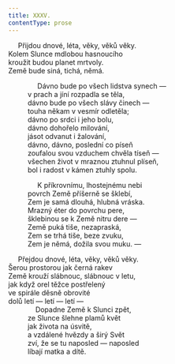 ```yaml
---
title: XXXV.
contentType: prose
---
```


     Přijdou dnové, léta, věky, věků věky.  
Kolem Slunce mdlobou hasnoucího  
kroužit budou planet mrtvoly.  
Země bude siná, tichá, němá.

               Dávno bude po všech lidstva synech —  
          v prach a jíní rozpadla se těla,  
          dávno bude po všech slávy činech —  
          touha někam v vesmír odletěla;  
          dávno po srdci i jeho bolu,  
          dávno dohořelo milování,  
          jásot odvanut i žalování,  
          dávno, dávno, poslední co píseň  
          zoufalou svou vzduchem chvěla tíseň —  
          všechen život v mraznou ztuhnul plíseň,  
          bol i radost v kámen ztuhly spolu.

               K příkrovnímu, lhostejnému nebi  
          povrch Země příšerně se šklebí,  
          Zem je samá dlouhá, hlubná vráska.  
          Mrazný éter do povrchu pere,  
          šklebinou se k Země nitru dere —  
          Země puká tiše, nezapraská,  
          Zem se trhá tiše, beze zvuku,  
          Zem je němá, dožila svou muku. —

     Přejdou dnové, léta, věky, věků věky.  
Šerou prostorou jak černá rakev  
Země krouží slábnouc, slábnouc v letu,  
jak když orel těžce postřelený  
ve spirále děsně obrovité  
dolů letí — letí — letí —  
              Dopadne Země k Slunci zpět,  
          ze Slunce šlehne plamů květ  
          jak života na úsvitě,  
          a vzdálené hvězdy a širý Svět  
          zví, že se tu naposled — naposled  
          líbají matka a dítě.
